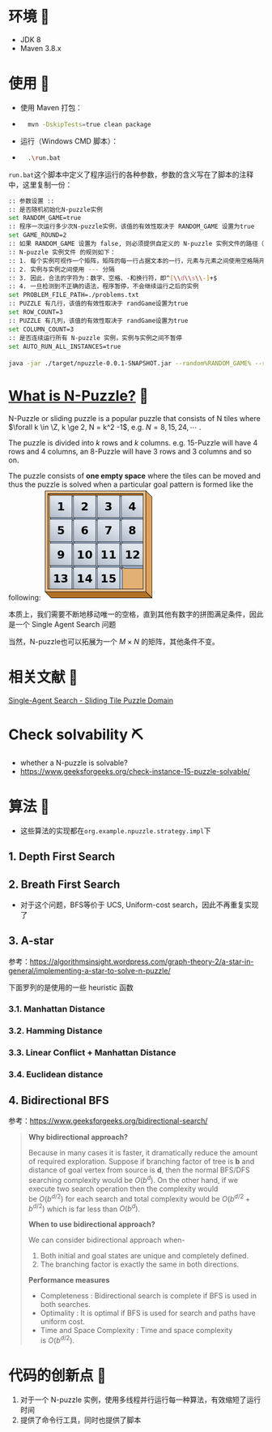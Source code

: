 # 环境 🧶

- JDK 8
- Maven 3.8.x

# 使用 🛵

- 使用 Maven 打包：

- ```sh
    mvn -DskipTests=true clean package
    ```

- 运行（Windows CMD 脚本）：

- ```sh
    .\run.bat
    ```

`run.bat`这个脚本中定义了程序运行的各种参数，参数的含义写在了脚本的注释中，这里复制一份：

```sh
:: 参数设置 ::
:: 是否随机初始化N-puzzle实例
set RANDOM_GAME=true
:: 程序一次运行多少次N-puzzle实例，该值的有效性取决于 RANDOM_GAME 设置为true
set GAME_ROUND=2
:: 如果 RANDOM_GAME 设置为 false, 则必须提供自定义的 N-puzzle 实例文件的路径（相对或绝对）
:: N-puzzle 实例文件 的规则如下：
:: 1. 每个实例可视作一个矩阵，矩阵的每一行占据文本的一行，元素与元素之间使用空格隔开，每个元素都必须是自然数
:: 2. 实例与实例之间使用 --- 分隔
:: 3. 因此，合法的字符为：数字、空格、-和换行符，即^[\\d\\s\\-]+$
:: 4. 一旦检测到不正确的语法，程序暂停，不会继续运行之后的实例
set PROBLEM_FILE_PATH=./problems.txt
:: PUZZLE 有几行，该值的有效性取决于 randGame设置为true
set ROW_COUNT=3
:: PUZZLE 有几列，该值的有效性取决于 randGame设置为true
set COLUMN_COUNT=3
:: 是否连续运行所有 N-puzzle 实例，实例与实例之间不暂停
set AUTO_RUN_ALL_INSTANCES=true

java -jar ./target/npuzzle-0.0.1-SNAPSHOT.jar --random%RANDOM_GAME% --round%GAME_ROUND% --problems%PROBLEM_FILE_PATH% --row%ROW_COUNT% --column%COLUMN_COUNT% --auto-run%AUTO_RUN_ALL_INSTANCES%
```



# [**What is N-Puzzle?**](https://algorithmsinsight.wordpress.com/graph-theory-2/a-star-in-general/implementing-a-star-to-solve-n-puzzle/) 🧐

N-Puzzle or sliding puzzle is a popular puzzle that consists of N tiles where $\forall k \in \Z, k \ge 2, N = k^2 -1$, e.g. $N = 8,15,24,\cdots$ . 

The puzzle is divided into $k$ rows and $k$ columns. e.g. 15-Puzzle will have 4 rows and 4 columns, an 8-Puzzle will have 3 rows and 3 columns and so on. 

The puzzle consists of **one empty space** where the tiles can be moved and thus the puzzle is solved when a particular goal pattern is formed like the following:
<img title="" src="MarkdownImages/2f65df9e05519ae6c94bd7cac20b246b92299866.png" alt="" data-align="center">

本质上，我们需要不断地移动唯一的空格，直到其他有数字的拼图满足条件，因此是一个 Single Agent Search 问题

当然，N-puzzle也可以拓展为一个 $M\times N$ 的矩阵，其他条件不变。

# 相关文献 📃

[Single-Agent Search - Sliding Tile Puzzle Domain](https://www.movingai.com/SAS/STP/)

# Check solvability ⛏️

- whether a N-puzzle is solvable?
- https://www.geeksforgeeks.org/check-instance-15-puzzle-solvable/

# 算法 :thinking:

- 这些算法的实现都在`org.example.npuzzle.strategy.impl`下

## 1. Depth First Search

## 2. Breath First Search

- 对于这个问题，BFS等价于 UCS, Uniform-cost search，因此不再重复实现了

## 3. A-star

参考：https://algorithmsinsight.wordpress.com/graph-theory-2/a-star-in-general/implementing-a-star-to-solve-n-puzzle/

下面罗列的是使用的一些 heuristic 函数

### 3.1. Manhattan Distance

### 3.2. Hamming Distance

### 3.3. Linear Conflict + Manhattan Distance

### 3.4. Euclidean distance

## 4.  Bidirectional BFS

参考：https://www.geeksforgeeks.org/bidirectional-search/

> **Why bidirectional approach?**
> 
> Because in many cases it is faster, it dramatically reduce the amount of required exploration.
> Suppose if branching factor of tree is **b** and distance of goal vertex from source is **d**, then the normal BFS/DFS searching complexity would be $O(b^d).$ On the other hand, if we execute two search operation then the complexity would be $O(b^{d/2})$ for each search and total complexity would be $O(b^{d/2} +b^{d/2})$ which is far less than $O(b^d)$.
> 
> **When to use bidirectional approach?**
> 
> We can consider bidirectional approach when- 
> 
> 1. Both initial and goal states are unique and completely defined.
> 2. The branching factor is exactly the same in both directions.
> 
> **Performance measures**
> 
> - Completeness : Bidirectional search is complete if BFS is used in both searches.
> - Optimality : It is optimal if BFS is used for search and paths have uniform cost.
> - Time and Space Complexity : Time and space complexity is $O(b^{d/2})$. 



# 代码的创新点 :tada:

1. 对于一个 N-puzzle 实例，使用多线程并行运行每一种算法，有效缩短了运行时间
2. 提供了命令行工具，同时也提供了脚本
